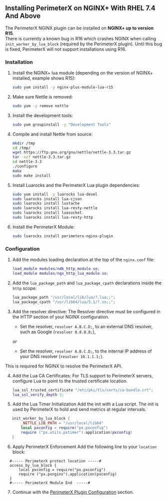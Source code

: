 ## <a name="installation_nginxplus_px_rhel"></a>Installing PerimeterX on NGINX+ With RHEL 7.4 And Above

The PerimeterX NGINX plugin can be installed on **NGINX+ up to version R15**. <br/>
There is currently a known bug in R16 which crashes NGINX when calling `init_worker_by_lua_block` (required by the PerimeterX plugin). Until this bug is fixed, PerimeterX will not support installations using R16.

### Installation

1. Install the NGINX+ lua module (depending on the version of NGINX+ installed, example shows R15):
	```sh
	sudo yum install -y nginx-plus-module-lua-r15
	```

2. Make sure Nettle is removed:
	```sh
	sudo yum -y remove nettle
	```

3. Install the development tools:
	```sh
	sudo yum groupinstall -y "Development Tools"
	```

4. Compile and install Nettle from source:
	```sh
	mkdir /tmp
	cd /tmp/
	wget https://ftp.gnu.org/gnu/nettle/nettle-3.3.tar.gz
	tar -xzf nettle-3.3.tar.gz
	cd nettle-3.3
	./configure
	make
	sudo make install
	```

5. Install Luarocks and the PerimeterX Lua plugin dependencies:
	```sh
	sudo yum install -y luarocks lua-devel
	sudo luarocks install lua-cjson
	sudo luarocks install lustache
	sudo luarocks install lua-resty-nettle
	sudo luarocks install luasocket
	sudo luarocks install lua-resty-http
	```

6. Install the PerimeterX Module:
	```sh
	sudo luarocks install perimeterx-nginx-plugin
	```

### Configuration

1. Add the modules loading declaration at the top of the `nginx.conf` file:
	```lua
	load_module modules/ndk_http_module.so;
	load_module modules/ngx_http_lua_module.so;
	```

2. Add the `lua_package_path` and `lua_package_cpath` declarations inside the `http` scope:
	```lua
	lua_package_path "/usr/local/lib/lua/?.lua;;";
	lua_package_cpath "/usr/lib64/lua/5.1/?.so;;";
	```

3. Add the resolver directive: 
	The Resolver directive must be configured in the HTTP section of your NGINX configuration. <br/>
    * Set the resolver, `resolver A.B.C.D;`, to an external DNS resolver, such as Google (`resolver 8.8.8.8;`), 
   
   _or_ 
   
   * Set the resolver, `resolver A.B.C.D;`, to the internal IP address of your DNS resolver (`resolver 10.1.1.1;`).   
  
  This is required for NGINX to resolve the PerimeterX API.

4. Add the Lua CA Certificates:
	For TLS support to PerimeterX servers, configure Lua to point to the trusted certificate location.

    ```lua
    lua_ssl_trusted_certificate "/etc/pki/tls/certs/ca-bundle.crt";
	lua_ssl_verify_depth 3;
    ```

5. Add the Lua Timer Initialization
Add the init with a Lua script. The init is used by PerimeterX to hold and send metrics at regular intervals.

 ```lua
    init_worker_by_lua_block {
    	_NETTLE_LIB_PATH = "/usr/local/lib64"
    	local pxconfig = require("px.pxconfig")
    	require ("px.utils.pxtimer").application(pxconfig)
    }
```

6. Apply PerimeterX Enforcement
  Add the following line to your `location` block:

```
  #----- PerimeterX protect location -----#
  access_by_lua_block {
      local pxconfig = require("px.pxconfig")
      require ("px.pxnginx").application(pxconfig)
  }
  #----- PerimeterX Module End  -----#
```

  7. Continue with the [PerimeterX Plugin Configuration](https://github.com/PerimeterX/perimeterx-nginx-plugin#perimeterx-plugin-configuration) section.
